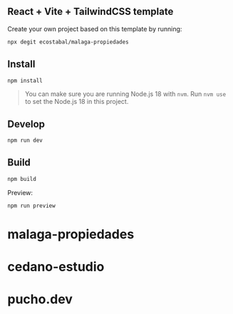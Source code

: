 ## React + Vite + TailwindCSS template

Create your own project based on this template by running:

```bash
npx degit ecostabal/malaga-propiedades
```

## Install

```bash
npm install
```

> You can make sure you are running Node.js 18 with `nvm`. Run `nvm use` to set the Node.js 18 in this project.

## Develop

```bash
npm run dev
```

## Build

```bash
npm build
```

Preview:

```bash
npm run preview
```
# malaga-propiedades
# cedano-estudio
# pucho.dev
